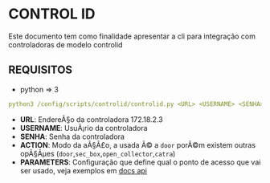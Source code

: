 # CONTROL ID

Este documento tem como finalidade apresentar a cli para integração com controladoras de modelo controlid

## REQUISITOS

* python => 3


```yaml
python3 /config/scripts/controlid/controlid.py <URL> <USERNAME> <SENHA> <ACTION> <PARAMETERS>

```

- **URL**:  EndereÃ§o da controladora 172.18.2.3 
- **USERNAME**: UsuÃ¡rio da controladora
- **SENHA**: Senha da controladora
- **ACTION**: Modo da aÃ§Ã£o, a usada Ã© a `door` porÃ©m existem outras opÃ§Ãµes (`door`,`sec_box`,`open_collector`,`catra`) 
- **PARAMETERS**: Configuração que define qual o ponto de acesso que vai ser usado, veja exemplos em [docs api](https://www.controlid.com.br/docs/access-api-pt/acoes/abertura-remota-porta-e-catraca/#exemplo-abrir-rele-idaccessidfitidbox)

